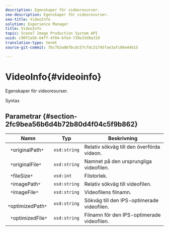 ```yaml
---
description: Egenskaper för videoresurser.
seo-description: Egenskaper för videoresurser.
seo-title: VideoInfo
solution: Experience Manager
title: VideoInfo
topic: Scene7 Image Production System API
uuid: c90f2a56-64ff-4f04-bfed-739e33d9a319
translation-type: tm+mt
source-git-commit: 7bc7b3a86fbcdc57cfdc31745fae3afc06e44b15

---
```



# VideoInfo{#videoinfo}

Egenskaper för videoresurser.

Syntax

## Parametrar {#section-2fc9bea56b6d4b72b80d4f04c5f9b862}

| Namn | Typ | Beskrivning |
|---|---|---|
| ` *`originalPath`*` | `xsd:string` | Relativ sökväg till den överförda videon. |
| ` *`originalFile`*` | `xsd:string` | Namnet på den ursprungliga videofilen. |
| ` *`fileSize`*` | `xsd:int` | Filstorlek. |
| ` *`imagePath`*` | `xsd:string` | Relativ sökväg till videofilen. |
| ` *`imageFile`*` | `xsd:string` | Videofilens filnamn. |
| ` *`optimizedPath`*` | `xsd:string` | Sökväg till den IPS-optimerade videofilen. |
| ` *`optimizedFile`*` | `xsd:string` | Filnamn för den IPS-optimerade videofilen. |

